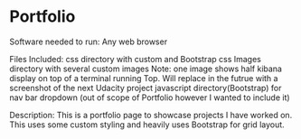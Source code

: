 # Portfolio

Software needed to run: Any web browser

Files Included:
css directory with custom and Bootstrap css
Images directory with several custom images
Note: one image shows half kibana display on top of a terminal running Top. Will replace in the futrue with a screenshot of the next Udacity project
javascript directory(Bootstrap) for nav bar dropdown (out of scope of Portfolio however I wanted to include it)

Description: This is a portfolio page to showcase projects I have worked on. This uses some custom styling and heavily uses Bootstrap for grid layout. 

